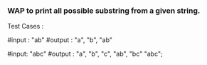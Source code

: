 ### WAP to print all possible substring from a given string.

Test Cases :

#input : "ab"
#output : "a", "b", "ab"

#input: "abc"
#output : "a", "b", "c", "ab", "bc" "abc";
